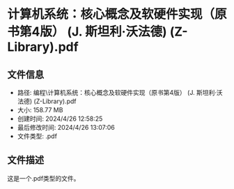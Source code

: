 ﻿# 计算机系统：核心概念及软硬件实现（原书第4版） (J. 斯坦利·沃法德) (Z-Library).pdf

## 文件信息
- 路径: 编程\计算机系统：核心概念及软硬件实现（原书第4版） (J. 斯坦利·沃法德) (Z-Library).pdf
- 大小: 158.77 MB
- 创建时间: 2024/4/26 12:58:25
- 最后修改时间: 2024/4/26 13:07:06
- 文件类型: .pdf

## 文件描述
这是一个.pdf类型的文件。

